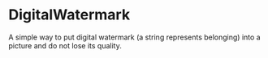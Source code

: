 # DigitalWatermark
A simple way to put digital watermark (a string represents belonging) into a picture and do not lose its quality.
